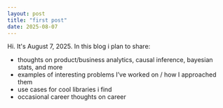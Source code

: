 ```yaml
---
layout: post
title: "first post"
date: 2025-08-07
---
```


Hi. It's August 7, 2025. In this blog i plan to share: 

- thoughts on product/business analytics, causal inference, bayesian stats, and more 
- examples of interesting problems I’ve worked on / how I approached them 
- use cases for cool libraries i find
- occasional career thoughts on career 
